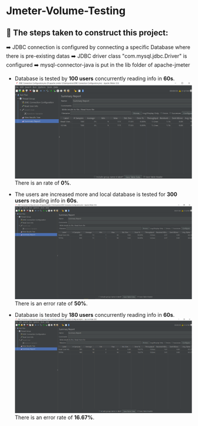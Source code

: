 # Jmeter-Volume-Testing
## :rocket: The steps taken to construct this project:
:arrow_right: JDBC connection is configured by connecting a specific Database where there is pre-existing datas
:arrow_right: JDBC driver class "com.mysql.jdbc.Driver" is configured
:arrow_right: mysql-connector-java is put in the lib folder of apache-jmeter

- Database is tested by **100 users** concurrently reading info in **60s**.
![100 users reading info in 60 s](https://github.com/Tonmoy61/Jmeter-Volume-Testing/blob/main/image/image1.png)
There is an rate of **0%**.


- The users are increased more and local database is tested for **300 users** reading info in **60s**.
![300 users reading info in 60 s with fail rate of 49 67%](https://github.com/Tonmoy61/Jmeter-Volume-Testing/blob/main/image/image2.png)
There is an error rate of **50%**.


- Database is tested by **180 users** concurrently reading info in **60s**.
![100 users reading info in 60 s](https://github.com/Tonmoy61/Jmeter-Volume-Testing/blob/main/image/image3.png)
There is an error rate of **16.67%**.


